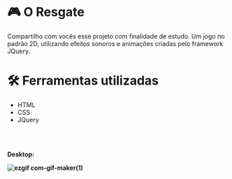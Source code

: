 # 🎮 O Resgate

Compartilho com vocês esse projeto com finalidade de estudo. Um jogo no padrão 2D, utilizando efeitos sonoros e animações criadas pelo framework JQuery.


# 🛠️ Ferramentas utilizadas

   * HTML
   * CSS
   * JQuery

   <br/><br/>
   <p><b>Desktop:<b/><p/>

 ![ezgif com-gif-maker(1)](https://user-images.githubusercontent.com/89361754/194715169-104ec5de-f2d5-4e5b-9ed2-3fc8229927a3.gif)

